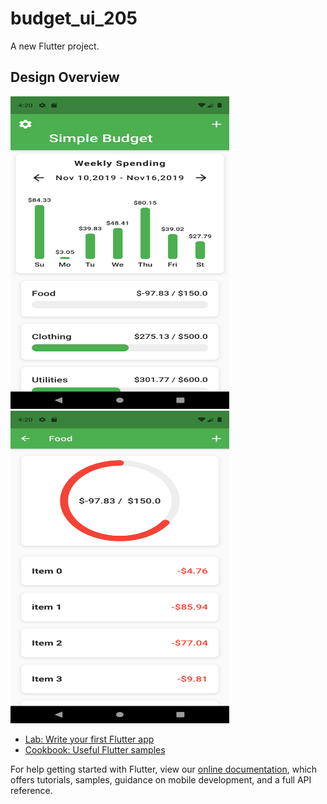 # budget_ui_205

A new Flutter project.

## Design Overview
 <img src="https://raw.githubusercontent.com/Sifuln/Budget_expense_205/main/home_expense.png" alt="Design 1" style="max-width: 100%;" width="350px" height="500px"> <img src="https://raw.githubusercontent.com/Sifuln/Budget_expense_205/main/second_screen.png" alt="Design 1" style="max-width: 100%;" width="350px" height="500px">

- [Lab: Write your first Flutter app](https://flutter.dev/docs/get-started/codelab)
- [Cookbook: Useful Flutter samples](https://flutter.dev/docs/cookbook)

For help getting started with Flutter, view our
[online documentation](https://flutter.dev/docs), which offers tutorials,
samples, guidance on mobile development, and a full API reference.
